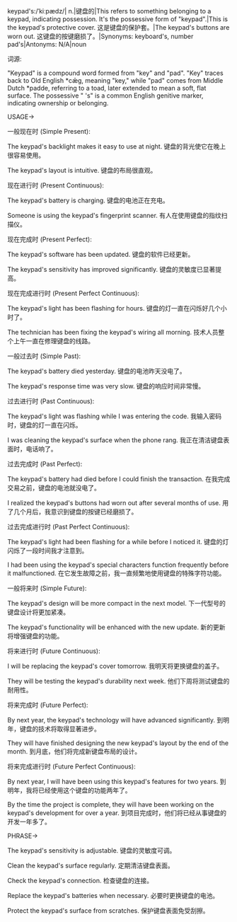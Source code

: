 keypad's:/ˈkiːpædz/| n.|键盘的|This refers to something belonging to a keypad, indicating possession.  It's the possessive form of "keypad".|This is the keypad's protective cover. 这是键盘的保护套。|The keypad's buttons are worn out.  这键盘的按键磨损了。|Synonyms: keyboard's, number pad's|Antonyms: N/A|noun

词源:

"Keypad" is a compound word formed from "key" and "pad". "Key" traces back to Old English *cǣg, meaning "key," while "pad" comes from Middle Dutch *padde, referring to a toad, later extended to mean a soft, flat surface.  The possessive " 's" is a common English genitive marker, indicating ownership or belonging.

USAGE->

一般现在时 (Simple Present):

The keypad's backlight makes it easy to use at night.  键盘的背光使它在晚上很容易使用。

The keypad's layout is intuitive.  键盘的布局很直观。


现在进行时 (Present Continuous):

The keypad's battery is charging. 键盘的电池正在充电。

Someone is using the keypad's fingerprint scanner. 有人在使用键盘的指纹扫描仪。


现在完成时 (Present Perfect):

The keypad's software has been updated. 键盘的软件已经更新。

The keypad's sensitivity has improved significantly.  键盘的灵敏度已显著提高。


现在完成进行时 (Present Perfect Continuous):

The keypad's light has been flashing for hours. 键盘的灯一直在闪烁好几个小时了。

The technician has been fixing the keypad's wiring all morning.  技术人员整个上午一直在修理键盘的线路。


一般过去时 (Simple Past):

The keypad's battery died yesterday. 键盘的电池昨天没电了。

The keypad's response time was very slow. 键盘的响应时间非常慢。


过去进行时 (Past Continuous):

The keypad's light was flashing while I was entering the code. 我输入密码时，键盘的灯一直在闪烁。

I was cleaning the keypad's surface when the phone rang.  我正在清洁键盘表面时，电话响了。


过去完成时 (Past Perfect):

The keypad's battery had died before I could finish the transaction.  在我完成交易之前，键盘的电池就没电了。

I realized the keypad's buttons had worn out after several months of use.  用了几个月后，我意识到键盘的按键已经磨损了。


过去完成进行时 (Past Perfect Continuous):

The keypad's light had been flashing for a while before I noticed it.  键盘的灯闪烁了一段时间我才注意到。

I had been using the keypad's special characters function frequently before it malfunctioned. 在它发生故障之前，我一直频繁地使用键盘的特殊字符功能。


一般将来时 (Simple Future):

The keypad's design will be more compact in the next model. 下一代型号的键盘设计将更加紧凑。

The keypad's functionality will be enhanced with the new update. 新的更新将增强键盘的功能。


将来进行时 (Future Continuous):

I will be replacing the keypad's cover tomorrow. 我明天将更换键盘的盖子。

They will be testing the keypad's durability next week.  他们下周将测试键盘的耐用性。


将来完成时 (Future Perfect):

By next year, the keypad's technology will have advanced significantly. 到明年，键盘的技术将取得显著进步。

They will have finished designing the new keypad's layout by the end of the month.  到月底，他们将完成新键盘布局的设计。


将来完成进行时 (Future Perfect Continuous):

By next year, I will have been using this keypad's features for two years. 到明年，我将已经使用这个键盘的功能两年了。

By the time the project is complete, they will have been working on the keypad's development for over a year.  到项目完成时，他们将已经从事键盘的开发一年多了。



PHRASE->

The keypad's sensitivity is adjustable. 键盘的灵敏度可调。

Clean the keypad's surface regularly. 定期清洁键盘表面。

Check the keypad's connection. 检查键盘的连接。

Replace the keypad's batteries when necessary. 必要时更换键盘的电池。

Protect the keypad's surface from scratches. 保护键盘表面免受刮擦。
